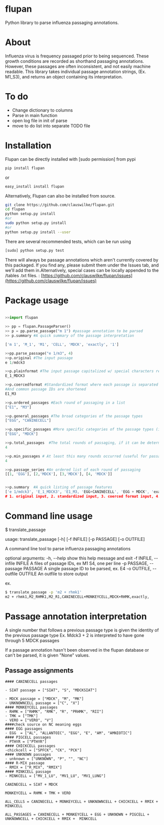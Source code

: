 flupan
=========
Python library to parse influenza passaging annotations.

# About
Influenza virus is frequency passaged prior to being sequenced. These growth conditions are recorded as shorthand passaging annotations. However, these passages are often inconsistent, and not easily machine readable. This library takes individual passage annotation strings, (Ex. M1_S3), and returns an object containing its interpretation. 

# To do

- Change dictionary to columns
- Parse in main function
- open log file in init of parse
- move to do list into separate TODO file


# Installation
Flupan can be directly installed with [sudo permission] from pypi

```bash
pip install flupan 
```

or 

```bash
easy_install install flupan
```

Alternatively, Flupan can also be installed from source. 

```bash
git clone https://github.com/clauswilke/flupan.git
cd flupan
python setup.py install
#or 
sudo python setup.py install
#or 
python setup.py install --user   
```

There are several recommended tests, which can be run using
```bash
[sudo] python setup.py test
```

There will always be passage annotations which aren't currently covered by this packaged. If you find any, please submit them under the Issues tab, and we'll add them in.Alternatively, special cases can be locally appended to the /tables .txt files. : [https://github.com/clauswilke/flupan/issues](https://github.com/clauswilke/flupan/issues)


# Package usage

```python

>>import flupan

>> pp = flupan.PassageParser()
>> p = pp.parse_passage("m 1") #passage annotation to be parsed
>> p.summary #A quick summary of the passage interpretation

['m 1', 'M_1', 'M1', 'CELL', 'MDCK', 'exactly', '1']

>>pp.parse_passage("e 1/m3", 4)
>>p.original #The input passage
e 1/mdck3 

>>p.plainformat #The input passage capitalized w/ special characters removed 
E_1_MDCK3

>>p.coercedformat #Standardized format where each passage is separated by an underscore
#And common passage IDs are shortened
E1_M3

>>p.ordered_passages #Each round of passaging in a list
["E1", "M3"]

>>p.general_passages #The broad categories of the passage types
["EGG", "CANINECELL"]

>>p.specific_passages #More specific categories of the passage types (if known)
["EGG", "MDCK"]

>>p.total_passages  #The total rounds of passaging, if it can be determined
4

>>p.min_passages # At least this many rounds occurred (useful for passage IDs without numbers of rounds annotated)
4

>>p.passage_series #An ordered list of each round of passaging
[[1, 'EGG'], [2,'MDCK'], [3,'MDCK'], [4, 'MDCK']]


>>p.summary  #A quick listing of passage features
['e 1/mdck3', 'E_1_MDCK3', 'E1_M3, 'EGG+CANINECELL', 'EGG + MDCK', 'exactly', '4']
# 1. original input, 2. standardized input, 3. coerced format input, 4. general passage type(s), 5. specific passage type(s), 6. qualifier for number of passages, 7. number of passages


```

# Command line usage



$ translate_passage  

usage: translate_passage [-h] [-f INFILE] [-p PASSAGE] [-o OUTFILE]

A command line tool to parse influenza passaging annotations

optional arguments:
  -h, --help            show this help message and exit
  -f INFILE, --infile INFILE
                        A files of passage IDs, ex M1 S4, one per line
  -p PASSAGE, --passage PASSAGE
                        A single passage ID to be parsed, ex. E4
  -o OUTFILE, --outfile OUTFILE
                        An outfile to store output

ex.
```bash
$ translate_passage -p 'm2 + rhmk1'
m2 + rhmk1,M2_RHMK1,M2_R1,CANINECELL+MONKEYCELL,MDCK+RHMK,exactly,


```



# Passage annotation interpretation

A single number that follows a previous passage type is given the identity of the previous passage type
Ex. Mdck3 + 2 is interpreted to have gone through 5 MDCK passages


If a passage annotation hasn't been observed in the flupan database or can't be parsed, it is given "None" values. 


## Passage assignments


    #### CANINECELL passages
         
    - SIAT passage = ["SIAT", "S", "MDCKSIAT"] 

    - MDCK passage = ["MDCK", "M", "MK"]
    - UNKNOWNCELL passage = ["C", "X"]
    #### MONKEYCELL passages
    - RHMK = ["RHMK", "RMK", "R", "PRHMK", "RII"]
    - TMK = ["TMK"]
    - VERO = ["VERO", "V"]
    ####check source on NC meaning eggs
    #### EGG passages
    - EGG  = ["AL", "ALLANTOIC", "EGG", "E", "AM", "AMNIOTIC"]
    #### PIGCELL passages
    - PTHYR = ["PTHYR"]
    #### CHICKCELL passages
    -chickcell = ["SPFCK", "CK", "PCK"]
    #### UNKNOWN passages
    - unknown = ["UNKNOWN", "P", "", "NC"]
    #### R-MIX passage
    - RMIX = ["R_MIX", "RMIX"]
    #### MINKCELL passage
    - MINKCELL = ["MV_1_LU", "MV1_LU", "MV1_LUNG"]

    CANINECELL = SIAT + MDCK

    MONKEYCELL = RHMK + TMK + VERO

    ALL_CELLS = CANINECELL + MONKEYCELL + UNKNOWNCELL + CHICKCELL + RMIX + MINKCELL

    ALL_PASSAGES = CANINECELL + MONKEYCELL + EGG + UNKNOWN + PIGCELL + UNKNOWNCELL + CHICKCELL + RMIX +  MINKCELL








